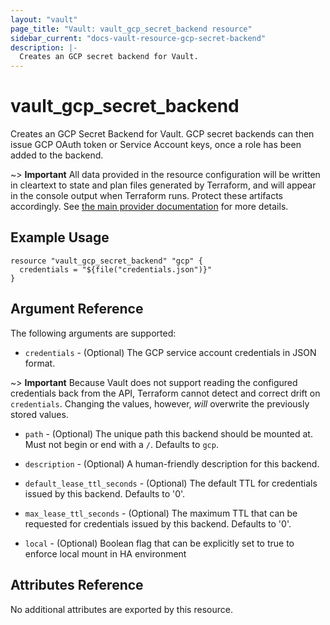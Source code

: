 ```yaml
---
layout: "vault"
page_title: "Vault: vault_gcp_secret_backend resource"
sidebar_current: "docs-vault-resource-gcp-secret-backend"
description: |-
  Creates an GCP secret backend for Vault.
---
```


# vault\_gcp\_secret\_backend

Creates an GCP Secret Backend for Vault. GCP secret backends can then issue GCP
OAuth token or Service Account keys, once a role has been added to the backend.

~> **Important** All data provided in the resource configuration will be
written in cleartext to state and plan files generated by Terraform, and
will appear in the console output when Terraform runs. Protect these
artifacts accordingly. See
[the main provider documentation](../index.html)
for more details.

## Example Usage

```hcl
resource "vault_gcp_secret_backend" "gcp" {
  credentials = "${file("credentials.json")}"
}
```

## Argument Reference

The following arguments are supported:

* `credentials` - (Optional) The GCP service account credentials in JSON format.

~> **Important** Because Vault does not support reading the configured
credentials back from the API, Terraform cannot detect and correct drift
on `credentials`. Changing the values, however, _will_ overwrite the
previously stored values.

* `path` - (Optional) The unique path this backend should be mounted at. Must
not begin or end with a `/`. Defaults to `gcp`.

* `description` - (Optional) A human-friendly description for this backend.

* `default_lease_ttl_seconds` - (Optional) The default TTL for credentials
issued by this backend. Defaults to '0'.

* `max_lease_ttl_seconds` - (Optional) The maximum TTL that can be requested
for credentials issued by this backend. Defaults to '0'.

* `local` - (Optional) Boolean flag that can be explicitly set to true to enforce local mount in HA environment

## Attributes Reference

No additional attributes are exported by this resource.
